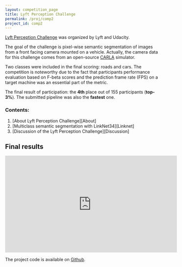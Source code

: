 ```yaml
---
layout: competition_page
title: Lyft Perception Challenge
permalink: /proj/comp2
project_id: comp2
---
```


[Lyft Perception Challenge][Lyft] was organized by Lyft and Udacity.

The goal of the challenge is pixel-wise semantic segmentation of images from a front facing camera mounted on a vehicle. Actually, the camera data for this challenge comes from an open-source [CARLA][Carla] simulator.

Two classes were included in the final scoring: roads and cars. The competition is noteworthy due to the fact that participants performance evaluation based on F-beta scores and the prediction frame rate (FPS) on a target machine was an essential part of the metric.


The final result of participation: the __4th__ place out of 155 participants (__top-3%__). The submitted pipeline was also the __fastest__ one.

### Contents:

1. [About Lyft Perception Challenge][About]
2. [Multiclass semantic segmentation with LinkNet34][Linknet]
4. [Discussion of the Lyft Perception Challenge][Discussion]

## Final results

<iframe width="560" height="315" src="https://www.youtube.com/embed/15vnXdaoo8Q?rel=0" frameborder="0" allow="autoplay; encrypted-media" allowfullscreen></iframe>

The project code is available on [Github][Github].

[Lyft]: https://www.udacity.com/lyft-challenge
[Carla]: http://carla.org/

[Github]: https://github.com/NikolasEnt/Lyft-Perception-Challenge
